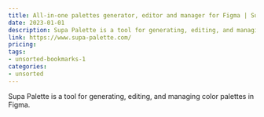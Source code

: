 ```yaml
---
title: All-in-one palettes generator, editor and manager for Figma | Supa Palette
date: 2023-01-01
description: Supa Palette is a tool for generating, editing, and managing color palettes in Figma.
link: https://www.supa-palette.com/
pricing: 
tags: 
- unsorted-bookmarks-1 
categories: 
- unsorted 
---
```


Supa Palette is a tool for generating, editing, and managing color palettes in Figma.